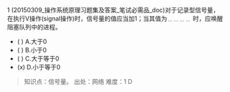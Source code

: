 1
(20150309_操作系统原理习题集及答案_笔试必需品_doc)对于记录型信号量，在执行V操作(signal操作)时，信号量的值应当加1；当其值为﹎﹎﹎﹎
时，应唤醒阻塞队列中的进程。
- ( ) A.大于0 
- ( ) B.小于0 
- ( ) C.大于等于0 
- (x) D.小于等于0

> 知识点：信号量。
> 出处：网络
> 难度：1
> D
